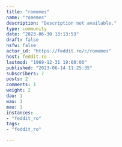 ```yaml
---
title: "romemes" 
name: "romemes"
description: "Description not available."
type: community
date: "2023-06-30 13:13:53"
draft: false
nsfw: false
actor_id: "https://feddit.ro/c/romemes"
host: feddit.ro
lastmod: "1969-12-31 19:00:00"
published: "2023-06-14 11:25:35"
subscribers: 7
posts: 2
comments: 1
weight: 2
dau: 1
wau: 1
mau: 1
instances:
- "feddit_ro"
tags: 
- "feddit_ro"

---
```

